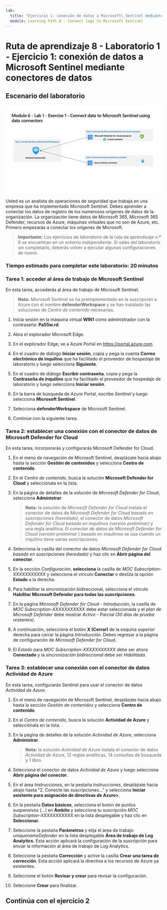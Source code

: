 ```yaml
---
lab:
  title: "Ejercicio 1: conexión de datos a Microsoft\_Sentinel mediante conectores de datos"
  module: Learning Path 8 - Connect logs to Microsoft Sentinel
---
```


# Ruta de aprendizaje 8 - Laboratorio 1 - Ejercicio 1: conexión de datos a Microsoft Sentinel mediante conectores de datos

## Escenario del laboratorio

![Introducción al laboratorio.](../Media/SC-200-Lab_Diagrams_Mod6_L1_Ex1.png)

Usted es un analista de operaciones de seguridad que trabaja en una empresa que ha implementado Microsoft Sentinel. Debes aprender a conectar los datos de registro de los numerosos orígenes de datos de la organización. La organización tiene datos de Microsoft 365, Microsoft 365 Defender, recursos de Azure, máquinas virtuales que no son de Azure, etc. Primero empezarás a conectar los orígenes de Microsoft.

>**Importante:** Los ejercicios de laboratorio de la ruta de aprendizaje n.º 8 se encuentran en un entorno *independiente*. Si sales del laboratorio sin completarlo, deberás volver a ejecutar algunas configuraciones de nuevo.

### Tiempo estimado para completar este laboratorio: 20 minutos

### Tarea 1: acceder al área de trabajo de Microsoft Sentinel

En esta tarea, accederás al área de trabajo de Microsoft Sentinel.

>**Nota:** Microsoft Sentinel se ha preimplementado en la suscripción a Azure con el nombre **defenderWorkspace** y se han instalado las soluciones de *Centro de contenido* necesarias.

1. Inicia sesión en la máquina virtual **WIN1** como administrador con la contraseña: **Pa55w.rd**.  

1. Abra el explorador Microsoft Edge.

1. En el explorador Edge, ve a Azure Portal en <https://portal.azure.com>.

1. En el cuadro de diálogo **Iniciar sesión**, copia y pega la cuenta **Correo electrónico de inquilino** que ha facilitado el proveedor de hospedaje de laboratorio y luego selecciona **Siguiente**.

1. En el cuadro de diálogo **Escribir contraseña**, copia y pega la **Contraseña de inquilino** que ha facilitado el proveedor de hospedaje de laboratorio y luego selecciona **Iniciar sesión**.

1. En la barra de búsqueda de Azure Portal, escribe *Sentinel* y luego selecciona **Microsoft Sentinel**.

1. Selecciona **defenderWorkspace** de Microsoft Sentinel.

1. Continúe con la siguiente tarea.

### Tarea 2: establecer una conexión con el conector de datos de Microsoft Defender for Cloud

En esta tarea, incorporarás y configurarás Microsoft Defender for Cloud.

   <!--- >>**Important:** To *Enable* Bi-directional sync, please rerun  **[Lab 05 Exercise 1](https://microsoftlearning.github.io/SC-200T00A-Microsoft-Security-Operations-Analyst/Instructions/Labs/LAB_AK_05_Lab1_Ex01_Enable_MDC.html)**, Task 2, and select **Setup** from the *Microsoft Defender for Cloud* navigation menu to verify all eligible Azure subscriptions are onboarded. --->

1. En el menú de navegación de Microsoft Sentinel, desplázate hacia abajo hasta la sección **Gestión de contenidos** y selecciona **Centro de contenido**.

1. En el *Centro de contenido*, busca la solución **Microsoft Defender for Cloud** y selecciónala en la lista.

1. En la página de detalles de la solución de *Microsoft Defender for Cloud*, selecciona **Administrar**.

    >**Nota:** la solución de *Microsoft Defender for Cloud* instala el conector de datos de *Microsoft Defender for Cloud basado en suscripciones (heredado)*, el conector de datos *Microsoft Defender for Cloud basado en inquilinos (versión preliminar)* y una regla analítica. El *conector de datos de Microsoft Defender for Cloud (versión preliminar* ) basado en inquilinos se usa cuando un inquilino tiene varias suscripciones.

1. Selecciona la casilla del conector de datos *Microsoft Defender for Cloud basado en suscripciones (heredado)* y haz clic en **Abrir página del conector**.

1. En la sección *Configuración*, **selecciona** la casilla de *MOC Subscription-XXXXXXXXXXX* y selecciona el vínculo **Conectar** o desliza la opción **Estado** a la derecha.

1. Para habilitar la sincronización bidireccional, selecciona el vínculo **Habilitar Microsoft Defender para todas las suscripciones**.

1. En la página *Microsoft Defender for Cloud - Introducción*, la casilla de *MOC Subscription-XXXXXXXXXXX* debe estar seleccionada y el *plan de Microsoft Defender* debe mostrar *Activo - Parcial (30 días de prueba restantes)*.

1. A continuación, selecciona el botón **X (Cerrar)** de la esquina superior derecha para cerrar la página *Introducción*. Debes regresar a la página de configuración de *Microsoft Defender for Cloud*.

1. El *Estado* para *MOC Subscription-XXXXXXXXXXX* debe ser ahora **Conectado** y la *sincronización bidireccional* debe ser *Habilitada*.

    <!--- 1. Scroll down and under the *Create incidents - Recommended!* area, verify that *Create incidents automatically from all alerts generated in this connected service* is **Enabled**. --->

### Tarea 3: establecer una conexión con el conector de datos Actividad de Azure

En esta tarea, configurarás Sentinel para usar el conector de datos *Actividad de Azure*.

1. En el menú de navegación de Microsoft Sentinel, desplázate hacia abajo hasta la sección *Gestión de contenidos* y selecciona **Centro de contenido**.

1. En el *Centro de contenido*, busca la solución **Actividad de Azure** y selecciónala en la lista.

1. En la página de detalles de la solución *Actividad de Azure*, selecciona **Administrar**.

    >**Nota:** la solución *Actividad de Azure* instala el conector de datos *Actividad de Azure*, 12 reglas analíticas, 14 consultas de búsqueda y 1 libro.

1. Selecciona el conector de datos *Actividad de Azure* y luego selecciona **Abrir página del conector**.

1. En el área *Instrucciones*, en la pestaña *Instrucciones*, desplázate hacia abajo hasta "2. Conecte las suscripciones..." y selecciona **Iniciar asistente para asignación de directivas de Azure>**.

1. En la pestaña **Datos básicos**, selecciona el botón de puntos suspensivos (...) en **Ámbito** y selecciona tu suscripción *MOC Subscription-XXXXXXXXXXX* en la lista desplegable y haz clic en **Seleccionar**.

1. Seleccione la pestaña **Parámetros** y elija el área de trabajo *uniquenameDefender* en la lista desplegable **Área de trabajo de Log Analytics**. Esta acción aplicará la configuración de la suscripción para enviar la información al área de trabajo de Log Analytics.

1. Seleccione la pestaña **Corrección** y active la casilla **Crear una tarea de corrección**. Esta acción aplicará la directiva a los recursos de Azure ya existentes.

1. Seleccione el botón **Revisar y crear** para revisar la configuración.

1. Seleccione **Crear** para finalizar.

## Continúa con el ejercicio 2
